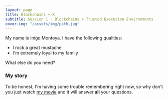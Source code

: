 ```yaml
---
layout: page
title: Blockchains + X
subtitle: Session 1 - Blockchains + Trusted Execution Environments
cover-img: "/assets/img/path.jpg"
---
```


My name is Inigo Montoya. I have the following qualities:

- I rock a great mustache
- I'm extremely loyal to my family

What else do you need?

### My story

To be honest, I'm having some trouble remembering right now, so why don't you just watch [my movie](https://en.wikipedia.org/wiki/The_Princess_Bride_%28film%29) and it will answer **all** your questions.
